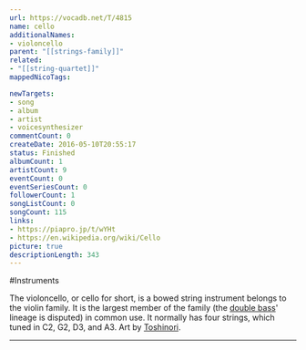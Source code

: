 ```yaml
---
url: https://vocadb.net/T/4815
name: cello
additionalNames: 
- violoncello
parent: "[[strings-family]]"
related:
- "[[string-quartet]]"
mappedNicoTags:

newTargets:
- song
- album
- artist
- voicesynthesizer
commentCount: 0
createDate: 2016-05-10T20:55:17
status: Finished
albumCount: 1
artistCount: 9
eventCount: 0
eventSeriesCount: 0
followerCount: 1
songListCount: 0
songCount: 115
links: 
- https://piapro.jp/t/wYHt
- https://en.wikipedia.org/wiki/Cello
picture: true
descriptionLength: 343
---
```


#Instruments

The violoncello, or cello for short, is a bowed string instrument belongs to the violin family. It is the largest member of the family (the [double bass](https://vocadb.net/T/8907/double-bass)' lineage is disputed) in common use. It normally has four strings, which tuned in C2, G2, D3, and A3.
Art by [Toshinori](https://vocadb.net/Ar/48981).

---

